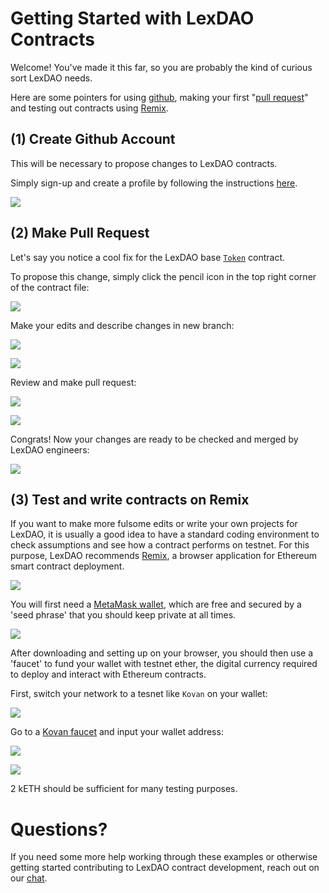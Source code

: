# Getting Started with LexDAO Contracts

Welcome! You've made it this far, so you are probably the kind of curious sort LexDAO needs.

Here are some pointers for using [github](https://github.com/), making your first "[pull request](https://docs.github.com/en/github/collaborating-with-issues-and-pull-requests/proposing-changes-to-your-work-with-pull-requests/about-pull-requests)" and testing out contracts using [Remix](http://remix.ethereum.org/).

## (1) Create Github Account

This will be necessary to propose changes to LexDAO contracts. 

Simply sign-up and create a profile by following the instructions [here](https://github.com/join).

![](https://i.imgur.com/ukFCtXt.png)

## (2) Make Pull Request

Let's say you notice a cool fix for the LexDAO base [`Token`](https://github.com/lexDAO/LexCorpus/blob/master/contracts/token/erc20/Token.sol) contract.

To propose this change, simply click the pencil icon in the top right corner of the contract file:

![](https://i.imgur.com/Dm43EZc.png)

Make your edits and describe changes in new branch:

![](https://i.imgur.com/UqY84Ty.png)

![](https://i.imgur.com/9shI8xt.png)

Review and make pull request:

![](https://i.imgur.com/vjjpngq.png)

![](https://i.imgur.com/ScE9o4b.png)

Congrats! Now your changes are ready to be checked and merged by LexDAO engineers:

![](https://i.imgur.com/bnFNh0i.png)

## (3) Test and write contracts on Remix

If you want to make more fulsome edits or write your own projects for LexDAO, it is usually a good idea to have a standard coding environment to check assumptions and see how a contract performs on testnet. For this purpose, LexDAO recommends [Remix](http://remix.ethereum.org/), a browser application for Ethereum smart contract deployment.

![](https://i.imgur.com/odWz5gp.png)

You will first need a [MetaMask wallet](https://metamask.io/), which are free and secured by a 'seed phrase' that you should keep private at all times.

![](https://i.imgur.com/9HcQHaJ.png)

After downloading and setting up on your browser, you should then use a 'faucet' to fund your wallet with testnet ether, the digital currency required to deploy and interact with Ethereum contracts.

First, switch your network to a tesnet like `Kovan` on your wallet:

![](https://i.imgur.com/wYKMR7W.png)

Go to a [Kovan faucet](https://faucet.kovan.network/) and input your wallet address:

![](https://i.imgur.com/ysFB1DF.png)

![](https://i.imgur.com/ksm2rdM.png)

2 kETH should be sufficient for many testing purposes.

# Questions?

If you need some more help working through these examples or otherwise getting started contributing to LexDAO contract development, reach out on our [chat](http://lexdao.chat/). 












